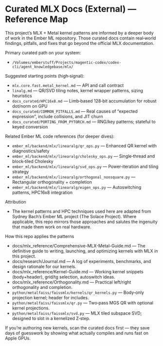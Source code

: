 <!-- Note: Ported from MetalFaiss (docs/mlx). Paths and examples adapted for this xLSTM MLX project. -->

# Curated MLX Docs (External) — Reference Map

This project’s MLX + Metal kernel patterns are informed by a deeper body of work in the Ember ML repository. Those curated docs contain real‑world findings, pitfalls, and fixes that go beyond the official MLX documentation.

Primary curated path on your system:
- `/Volumes/emberstuff/Projects/magentic-codex/codex-cli/agent_knowledgebase/mlx/`

Suggested starting points (high‑signal):
- `mlx.core.fast.metal_kernel.md` — API and call contract
- `linalg.md` — QR/SVD tiling notes, kernel wrapper patterns, sizing heuristics
- `docs_curated/HPC16x8.md` — Limb‑based 128‑bit accumulation for robust dot/norm on GPU
- `docs_curated/COMMON_PITFALLS.md` — Real causes of “expected expression”, include collisions, and JIT churn
- `docs_curated/PORTING_FROM_PYTORCH.md` — RNG/key patterns; stateful to keyed conversion

Related Ember ML code references (for deeper dives):
- `ember_ml/backend/mlx/linearalg/qr_ops.py` — Enhanced QR kernel with diagnostics/safety
- `ember_ml/backend/mlx/linearalg/cholesky_ops.py` — Single‑thread and block‑tiled Cholesky
- `ember_ml/backend/mlx/linearalg/svd_ops.py` — Power‑iteration and tiling strategy
- `ember_ml/backend/mlx/linearalg/orthogonal_nonsquare.py` — Rectangular orthogonality + completion
- `ember_ml/backend/mlx/linearalg/eigen_ops.py` — Autoswitching patterns, HPC16x8 integration

Attribution
- The kernel patterns and HPC techniques used here are adapted from Sydney Bach’s Ember ML project (The Solace Project). Where applicable, this repo mirrors those approaches and salutes the ingenuity that made them work on real hardware.

How this repo applies the patterns
- docs/mlx_reference/Comprehensive-MLX-Metal-Guide.md — The definitive guide to writing, launching, and optimizing kernels with MLX in this project.
- docs/research/Journal.md — A log of experiments, benchmarks, and design rationale for our kernels.
- docs/mlx_reference/Kernel-Guide.md — Working kernel snippets (body+header), grid/tg selection, autoswitch ideas.
- docs/mlx_reference/Orthogonality.md — Practical left/right orthogonality and completion.
- `python/metalfaiss/faissmlx/kernels/qr_kernels.py` — Body‑only projection kernel; header for includes.
- `python/metalfaiss/faissmlx/qr.py` — Two‑pass MGS QR with optional kernel projections.
- `python/metalfaiss/faissmlx/svd.py` — MLX tiled subspace SVD; designed to slot in a kernelized Z‑step.

If you’re authoring new kernels, scan the curated docs first — they save days of guesswork by showing what actually compiles and runs fast on Apple GPUs.
